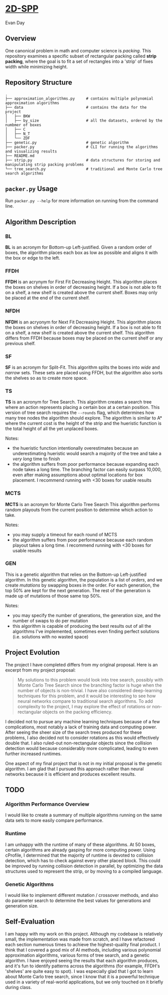 # [2D-SPP](https://github.com/evstar3/2D-SPP)
Evan Day

## Overview
One canonical problem in math and computer science is *packing.*
This repository examines a specific subset of rectangular packing called **strip packing**, where the goal is to fit a set of rectangles into a 'strip' of fixes width while minimizing height.

## Repository Structure
```
.
├── approximation_algorithms.py     # contains multiple polynomial approximation algorithms
├── data                            # contains the data for the project
│   ├── BKW
│   ├── by_size                     # all the datasets, ordered by the numbmer of boxes
│   ├── C
│   ├── N_T
│   └── ZDF
├── genetic.py                      # genetic algorithm
├── packer.py                       # CLI for running the algorithms and visualizing results
├── README.md
├── strip.py                        # data structures for storing and manipulating strip packing problems
└── tree_search.py                  # traditional and Monte Carlo tree search algorithms
```

## `packer.py` Usage
Run `packer.py --help` for more information on running from the command line.

## Algorithm Description
### BL
**BL** is an acronym for Bottom-up Left-justified.
Given a random order of boxes, the algorithm places each box as low as possible and aligns it with the box or edge to the left.
### FFDH
**FFDH** is an acrynym for First Fit Decreasing Height.
This algorithm places the boxes on shelves in order of decreasing height.
If a box is not able to fit on a shelf, a new shelf is created above the current shelf.
Boxes may only be placed at the end of the current shelf.
### NFDH
**NFDH** is an acryonym for Next Fit Decreasing Height.
This algorithm places the boxes on shelves in order of decreasing height.
If a box is not able to fit on a shelf, a new shelf is created above the current shelf.
This algorithm differs from FFDH because boxes may be placed on the current shelf or any previous shelf.
### SF
**SF** is an acronym for Split-Fit.
This algorithm splits the boxes into *wide* and *narrow* sets.
These sets are placed using FFDH, but the algorithm also sorts the shelves so as to create more space.
### TS
**TS** is an acronym for Tree Search.
This algorithm creates a search tree where an action represents placing a certain box at a certain position.
This version of tree search requires the `--rounds` flag, which determines how many tree nodes the algorithm should explore.
The algorithm is similar to A* where the current cost is the height of the strip and the hueristic function is the total height of all the yet unplaced boxes.

Notes:
- the hueristic function intentionally overestimates because an underestimating hueristic would search a majority of the tree and take a *very long* time to finish
- the algorithm suffers from poor performance because expanding each node takes a long time. The branching factor can easily surpass 10,000, even after making assumptions about optimal locations for box placement. I recommend running with <30 boxes for usable results
### MCTS
**MCTS** is an acronym for Monte Carlo Tree Search
This algorithm performs random playouts from the current position to determine which action to take.

Notes: 
- you may supply a timeout for each round of MCTS
- the algorithm suffers from poor performance because each random playout takes a long time. I recommend running with <30 boxes for usable results
### GEN
This is a genetic algorithm that relies on the Bottom-up Left-justified algorithm.
In this genetic algorithm, the population is a list of *orders*, and we create *mutations* by swapping boxes in the order.
For each generation, the top 50% are kept for the next generation. The rest of the generation is made up of mutations of those same top 50%.

Notes:
- you may specify the number of gnerations, the generation size, and the number of swaps to do per mutation
- this algorithm is capable of producing the best results out of all the algorithms I've implemented, sometimes even finding perfect solutions (i.e. solutions with no wasted space)

## Project Evolution
The project I have completed differs from my original proposal. Here is an excerpt from my project proposal:

> My solutions to this problem would look into tree search, possibly with Monte Carlo Tree Search since the branching factor is huge when the number of objects is non-trivial. I have also considered deep-learning techniques for this problem, and it would be interesting to see how neural networks compare to traditional search algorithms. To add complexity to the project, I may explore the effect of rotations or non-rectangular objects on the packing efficiency.

I decided not to pursue any machine learning techniques because of a few complications, most notably a lack of training data and computing power. After seeing the sheer size of the search trees produced for these problems, I also decided not to consider rotations as this would effectively double that. I also ruled-out non-rectangular objects since the collision detection would because considerably more complicated, leading to even further increased runtimes.

One aspect of my final project that is not in my initial proposal is the genetic algorithm. I am glad that I pursued this approach rather than neural networks because it is efficient and produces excellent results.

## TODO
### Algorithm Performance Overview
I would like to create a summary of multiple algorithms running on the same data sets to more easily compare performance.

### Runtime
I am unhappy with the runtime of many of these algorithms. At 50 boxes, certain algorithms are already gasping for more computing power. Using cProfile, I determined that the majority of runtime is devoted to collision detection, which has to check against every other placed block. This could be improved by running collision detection in parallel, by optimizing the data structures used to represent the strip, or by moving to a compiled language.

### Genetic Algorithms
I would like to implement different mutation / crossover methods, and also do parameter search to determine the best values for generations and generation size.

## Self-Evaluation
I am happy with my work on this project. Although my codebase is relatively small, the implementation was made from scratch, and I have refactored each section numerous times to achieve the highest-quality final product. I think that I covered a good mix of AI methods, including various polynomial approximation algorithms, various forms of tree search, and a genetic algorithm. I have enjoyed seeing the results that each algorithm produces, and it's fun to identify patterns across the algorithms (for example, FFDH's 'shelves' are quite easy to spot). I was especially glad that I got to learn about Monte Carlo tree search, since I know that it is a powerful technique used in a variety of real-world applications, but we only touched on it briefly during class.

